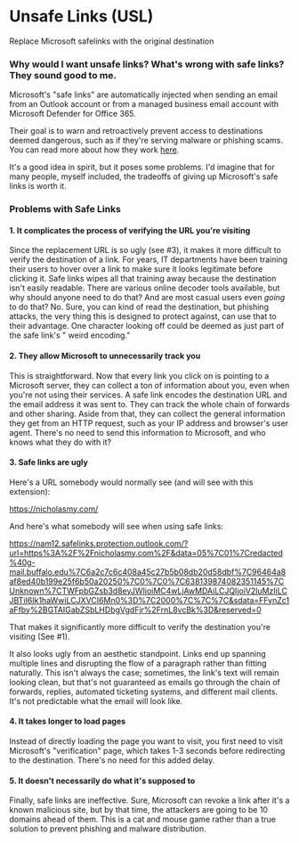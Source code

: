 # Unsafe Links (USL)

Replace Microsoft safelinks with the original destination

### Why would I want unsafe links? What's wrong with safe links? They sound good to me.

Microsoft's "safe links" are automatically injected when sending an email from an Outlook account or from a managed
business email account with Microsoft Defender for Office 365.

Their goal is to warn and retroactively prevent access to destinations deemed dangerous, such as if they're serving
malware or phishing scams. You can read more about how they work
[here](https://learn.microsoft.com/en-us/microsoft-365/security/office-365-security/safe-links-about).

It's a good idea in spirit, but it poses some problems. I'd imagine that for many people, myself included, the tradeoffs
of giving up Microsoft's safe links is worth it.

### Problems with Safe Links

#### 1. It complicates the process of verifying the URL you're visiting

Since the replacement URL is so ugly (see #3), it makes it more difficult to verify the destination of a link. For
years, IT departments have been training their users to hover over a link to make sure it looks legitimate before
clicking it. Safe links wipes all that training away because the destination isn't easily readable. There are various
online decoder tools available, but why should anyone need to do that? And are most casual users even *going* to do
that? No. Sure, you can kind of read the destination, but phishing attacks, the very thing this is designed to protect
against, can use that to their advantage. One character looking off could be deemed as just part of the safe link's "
weird encoding."

#### 2. They allow Microsoft to unnecessarily track you

This is straightforward. Now that every link you click on is pointing to a Microsoft server, they can collect a ton of
information about you, even when you're not using their services. A safe link encodes the destination URL and the email
address it was sent to. They can track the whole chain of forwards and other sharing. Aside from that, they can collect
the general information they get from an HTTP request, such as your IP address and browser's user agent. There's no need
to send this information to Microsoft, and who knows what they do with it?

#### 3. Safe links are ugly

Here's a URL somebody would normally see (and will see with this extension):

https://nicholasmy.com/

And here's what somebody will see when using safe links:

https://nam12.safelinks.protection.outlook.com/?url=https%3A%2F%2Fnicholasmy.com%2F&data=05%7C01%7Credacted%40g-mail.buffalo.edu%7C6a2c7c6c408a45c27b5b08db20d58dbf%7C96464a8af8ed40b199e25f6b50a20250%7C0%7C0%7C638139874082351145%7CUnknown%7CTWFpbGZsb3d8eyJWIjoiMC4wLjAwMDAiLCJQIjoiV2luMzIiLCJBTiI6Ik1haWwiLCJXVCI6Mn0%3D%7C2000%7C%7C%7C&sdata=FFynZc1aFfby%2BGTAIGabZSbLHDbgVgdFjr%2FrnL8vcBk%3D&reserved=0

That makes it significantly more difficult to verify the destination you're visiting (See #1).

It also looks ugly from an aesthetic standpoint. Links end up spanning multiple lines and disrupting the flow of a
paragraph rather than fitting naturally. This isn't always the case; sometimes, the link's text will remain looking
clean, but that's not guaranteed as emails go through the chain of forwards, replies, automated ticketing systems, and
different mail clients. It's not predictable what the email will look like.

#### 4. It takes longer to load pages

Instead of directly loading the page you want to visit, you first need to visit Microsoft's "verification" page, which
takes 1-3 seconds before redirecting to the destination. There's no need for this added delay.

#### 5. It doesn't necessarily do what it's supposed to

Finally, safe links are ineffective. Sure, Microsoft can revoke a link after it's a known malicious site, but by that
time, the attackers are going to be 10 domains ahead of them. This is a cat and mouse game rather than a true solution
to prevent phishing and malware distribution.
